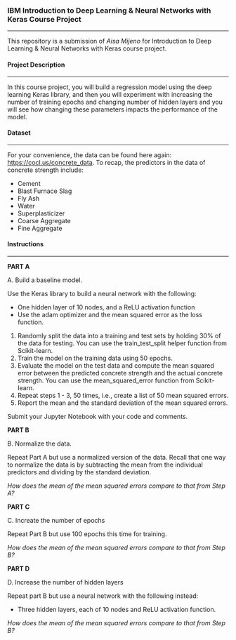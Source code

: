 ### **IBM Introduction to Deep Learning & Neural Networks with Keras Course Project**

------
This repository is a submission of *Aisa Mijeno* for Introduction to Deep Learning & Neural Networks with Keras course project.
<br>

#### **Project Description**
****
In this course project, you will build a regression model using the deep learning Keras library, and then you will experiment with increasing the number of training epochs and changing number of hidden layers and you will see how changing these parameters impacts the performance of the model.

#### Dataset
****
For your convenience, the data can be found here again: https://cocl.us/concrete_data. To recap, the predictors in the data of concrete strength include:

* Cement
* Blast Furnace Slag
* Fly Ash
* Water
* Superplasticizer
* Coarse Aggregate
* Fine Aggregate

#### Instructions
****
**PART A**

A. Build a baseline model.

Use the Keras library to build a neural network with the following:
- One hidden layer of 10 nodes, and a ReLU activation function
- Use the adam optimizer and the mean squared error as the loss function.

1. Randomly split the data into a training and test sets by holding 30% of the data for testing. You can use the train_test_split helper function from Scikit-learn.
2. Train the model on the training data using 50 epochs.
3. Evaluate the model on the test data and compute the mean squared error between the predicted concrete strength and the actual concrete strength. You can use the mean_squared_error function from Scikit-learn.
4. Repeat steps 1 - 3, 50 times, i.e., create a list of 50 mean squared errors.
5. Report the mean and the standard deviation of the mean squared errors.

Submit your Jupyter Notebook with your code and comments.

**PART B**

B. Normalize the data.

Repeat Part A but use a normalized version of the data. Recall that one way to normalize the data is by subtracting the mean from the individual predictors and dividing by the standard deviation.

*How does the mean of the mean squared errors compare to that from Step A?*

**PART C**

C. Increate the number of epochs

Repeat Part B but use 100 epochs this time for training.

*How does the mean of the mean squared errors compare to that from Step B?*

**PART D**

D. Increase the number of hidden layers

Repeat part B but use a neural network with the following instead:
- Three hidden layers, each of 10 nodes and ReLU activation function.

*How does the mean of the mean squared errors compare to that from Step B?*
